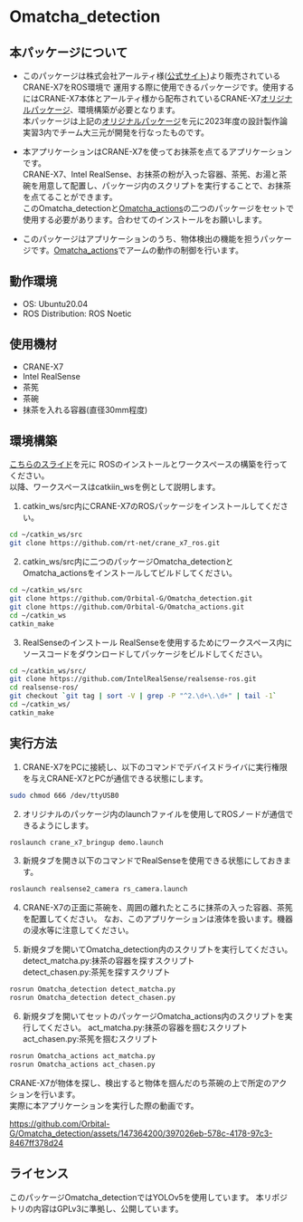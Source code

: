 # Omatcha_detection
## 本パッケージについて
- このパッケージは株式会社アールティ様([公式サイト](https://rt-net.jp/))より販売されているCRANE-X7をROS環境で
運用する際に使用できるパッケージです。使用するにはCRANE-X7本体とアールティ様から配布されているCRANE-X7[オリジナルパッケージ](https://github.com/rt-net/crane_x7_ros)、環境構築が必要となります。  
本パッケージは上記の[オリジナルパッケージ](https://github.com/rt-net/crane_x7_ros)を元に2023年度の設計製作論実習3内でチーム大三元が開発を行なったものです。  

- 本アプリケーションはCRANE-X7を使ってお抹茶を点てるアプリケーションです。  
CRANE-X7、Intel RealSense、お抹茶の粉が入った容器、茶筅、お湯と茶碗を用意して配置し、パッケージ内のスクリプトを実行することで、お抹茶を点てることができます。  
このOmatcha_detectionと[Omatcha_actions](https://github.com/Orbital-G/Omatcha_actions)の二つのパッケージをセットで使用する必要があります。合わせてのインストールをお願いします。  

- このパッケージはアプリケーションのうち、物体検出の機能を担うパッケージです。[Omatcha_actions](https://github.com/Orbital-G/Omatcha_actions)でアームの動作の制御を行います。

## 動作環境
* OS: Ubuntu20.04  
* ROS Distribution: ROS Noetic

## 使用機材
* CRANE-X7  
* Intel RealSense  
* 茶筅  
* 茶碗  
* 抹茶を入れる容器(直径30mm程度)  

## 環境構築
[こちらのスライド](https://github.com/ryuichiueda/my_slides/blob/master/robotdesign3_2021/lesson1.md)を元に
ROSのインストールとワークスペースの構築を行ってください。  
以降、ワークスペースはcatkiin_wsを例として説明します。  
1. catkin_ws/src内にCRANE-X7のROSパッケージをインストールしてください。
```sh
cd ~/catkin_ws/src  
git clone https://github.com/rt-net/crane_x7_ros.git  
```

2. catkin_ws/src内に二つのパッケージOmatcha_detectionとOmatcha_actionsをインストールしてビルドしてください。
```sh
cd ~/catkin_ws/src
git clone https://github.com/Orbital-G/Omatcha_detection.git
git clone https://github.com/Orbital-G/Omatcha_actions.git
cd ~/catkin_ws  
catkin_make  
```

3. RealSenseのインストール
RealSenseを使用するためにワークスペース内にソースコードをダウンロードしてパッケージをビルドしてください。
```sh
cd ~/catkin_ws/src/
git clone https://github.com/IntelRealSense/realsense-ros.git
cd realsense-ros/
git checkout `git tag | sort -V | grep -P "^2.\d+\.\d+" | tail -1`
cd ~/catkin_ws/
catkin_make
```

## 実行方法
1. CRANE-X7をPCに接続し、以下のコマンドでデバイスドライバに実行権限を与えCRANE-X7とPCが通信できる状態にします。
```sh
sudo chmod 666 /dev/ttyUSB0

```

2. オリジナルのパッケージ内のlaunchファイルを使用してROSノードが通信できるようにします。
```sh
roslaunch crane_x7_bringup demo.launch
```
3. 新規タブを開き以下のコマンドでRealSenseを使用できる状態にしておきます。
```sh
roslaunch realsense2_camera rs_camera.launch  
```

4. CRANE-X7の正面に茶碗を、周囲の離れたところに抹茶の入った容器、茶筅を配置してください。  なお、このアプリケーションは液体を扱います。機器の浸水等に注意してください。 

5. 新規タブを開いてOmatcha_detection内のスクリプトを実行してください。  
detect_matcha.py:抹茶の容器を探すスクリプト  
detect_chasen.py:茶筅を探すスクリプト
```sh
rosrun Omatcha_detection detect_matcha.py
rosrun Omatcha_detection detect_chasen.py
```

6. 新規タブを開いてセットのパッケージOmatcha_actions内のスクリプトを実行してください。
act_matcha.py:抹茶の容器を掴むスクリプト  
act_chasen.py:茶筅を掴むスクリプト
```sh
rosrun Omatcha_actions act_matcha.py
rosrun Omatcha_actions act_chasen.py
```
CRANE-X7が物体を探し、検出すると物体を掴んだのち茶碗の上で所定のアクションを行います。  
実際に本アプリケーションを実行した際の動画です。


https://github.com/Orbital-G/Omatcha_detection/assets/147364200/397026eb-578c-4178-97c3-8467ff378d24


## ライセンス
このパッケージOmatcha_detectionではYOLOv5を使用しています。
本リポジトリの内容はGPLv3に準拠し、公開しています。
